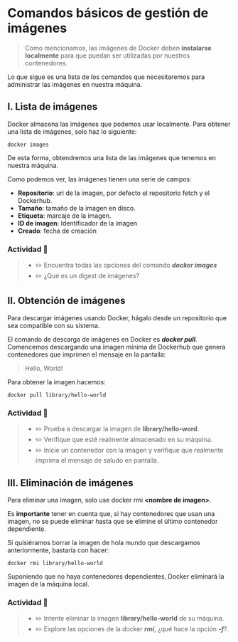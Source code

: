# Comandos básicos de gestión de imágenes

> Como mencionamos, las imágenes de Docker deben **instalarse localmente** para que puedan ser utilizadas por nuestros contenedores.

Lo que sigue es una lista de los comandos que necesitaremos para administrar las imágenes en nuestra máquina.

## I. Lista de imágenes

Docker almacena las imágenes que podemos usar localmente. Para obtener una lista de imágenes, solo haz lo siguiente:

```shell
docker images
```

De esta forma, obtendremos una lista de las imágenes que tenemos en nuestra máquina.

Como podemos ver, las imágenes tienen una serie de campos:

- **Repositorio**: uri de la imagen, por defecto el repositorio fetch y el Dockerhub.
- **Tamaño**: tamaño de la imagen en disco.
- **Etiqueta**: marcaje de la imagen.
- **ID de imagen**: Identificador de la imagen
- **Creado**: fecha de creación

### Actividad 📖
>- ✏️ Encuentra todas las opciones del comando _**docker images**_
>- ✏️ ¿Qué es un digest de imágenes?

## II. Obtención de imágenes

Para descargar imágenes usando Docker, hágalo desde un repositorio que sea compatible con su sistema.

El comando de descarga de imágenes en Docker es _**docker pull**_. Comencemos descargando una imagen mínima de Dockerhub que genera contenedores que imprimen el mensaje en la pantalla:

> Hello, World!

Para obtener la imagen hacemos:

```shell
docker pull library/hello-world
```

### Actividad 📖
>- ✏️ Prueba a descargar la imagen de **library/hello-word**.
>- ✏️ Verifique que esté realmente almacenado en su máquina.
>- ✏️ Inicie un contenedor con la imagen y verifique que realmente imprima el mensaje de saludo en pantalla.

## III. Eliminación de imágenes

Para eliminar una imagen, solo use docker rmi **\<nombre de imagen\>**.

Es **importante** tener en cuenta que, si hay contenedores que usan una imagen, no se puede eliminar hasta que se elimine el último contenedor dependiente.

Si quisiéramos borrar la imagen de hola mundo que descargamos anteriormente, bastaría con hacer:

```shell
docker rmi library/hello-world
```

Suponiendo que no haya contenedores dependientes, Docker eliminará la imagen de la máquina local.

### Actividad 📖
>- ✏️ Intente eliminar la imagen **library/hello-world** de su máquina.
>- ✏️ Explore las opciones de la docker _**rmi**_, ¿qué hace la opción _**-f**_?.
